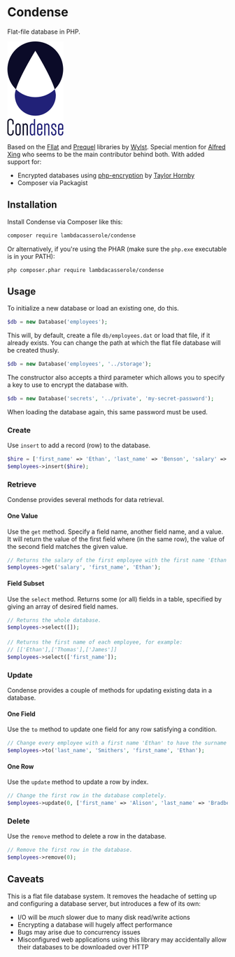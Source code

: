 # Condense
Flat-file database in PHP.

![Logo](logo.png)

Based on the [Fllat](https://github.com/wylst/fllat) and [Prequel](https://github.com/wylst/prequel) libraries by [Wylst](https://github.com/wylst). Special mention for [Alfred Xing](https://github.com/alfredxing) who seems to be the main contributor behind both. With added support for:

* Encrypted databases using [php-encryption](https://github.com/defuse/php-encryption) by [Taylor Hornby](https://github.com/defuse)
* Composer via Packagist

## Installation
Install Condense via Composer like this:

```bash
composer require lambdacasserole/condense
```

Or alternatively, if you're using the PHAR (make sure the `php.exe` executable is in your PATH):

```
php composer.phar require lambdacasserole/condense
```

## Usage
To initialize a new database or load an existing one, do this.

```php
$db = new Database('employees');
```

This will, by default, create a file `db/employees.dat` or load that file, if it already exists. You can change the path at which the flat file database will be created thusly.

```php
$db = new Database('employees', '../storage');
```

The constructor also accepts a third parameter which allows you to specify a key to use to encrypt the database with.

```php
$db = new Database('secrets', '../private', 'my-secret-password');
```

When loading the database again, this same password must be used.

### Create
Use `insert` to add a record (row) to the database.

```php
$hire = ['first_name' => 'Ethan', 'last_name' => 'Benson', 'salary' => 20000];
$employees->insert($hire);
```

### Retrieve
Condense provides several methods for data retrieval.

#### One Value
Use the `get` method. Specify a field name, another field name, and a value. It will return the value of the first field where (in the same row), the value of the second field matches the given value.

```php
// Returns the salary of the first employee with the first name 'Ethan' (20000).
$employees->get('salary', 'first_name', 'Ethan');
```

#### Field Subset
Use the `select` method. Returns some (or all) fields in a table, specified by giving an array of desired field names.

```php
// Returns the whole database.
$employees->select([]);

// Returns the first name of each employee, for example: 
// [['Ethan'],['Thomas'],['James']]
$employees->select(['first_name']);
```

### Update
Condense provides a couple of methods for updating existing data in a database.

#### One Field
Use the `to` method to update one field for any row satisfying a condition.

```php
// Change every employee with a first name 'Ethan' to have the surname 'Smithers'.
$employees->to('last_name', 'Smithers', 'first_name', 'Ethan');
```

#### One Row
Use the `update` method to update a row by index.

```php
// Change the first row in the database completely.
$employees->update(0, ['first_name' => 'Alison', 'last_name' => 'Bradberry']);
```

### Delete
Use the `remove` method to delete a row in the database.

```php
// Remove the first row in the database.
$employees->remove(0);
```

## Caveats
This is a flat file database system. It removes the headache of setting up and configuring a database server, but introduces a few of its own:

* I/O will be _much_ slower due to many disk read/write actions
* Encrypting a database will hugely affect performance
* Bugs may arise due to concurrency issues
* Misconfigured web applications using this library may accidentally allow their databases to be downloaded over HTTP
